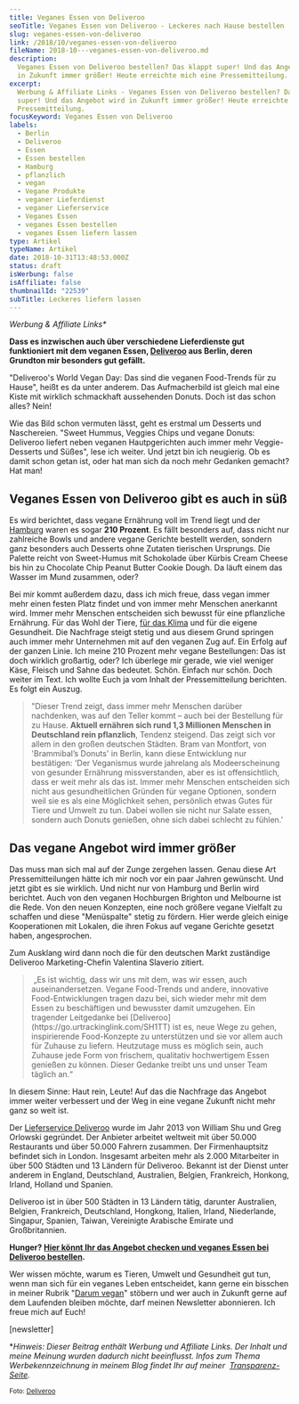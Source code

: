 ```yaml
---
title: Veganes Essen von Deliveroo
seoTitle: Veganes Essen von Deliveroo - Leckeres nach Hause bestellen
slug: veganes-essen-von-deliveroo
link: /2018/10/veganes-essen-von-deliveroo
fileName: 2018-10---veganes-essen-von-deliveroo.md
description:
  Veganes Essen von Deliveroo bestellen? Das klappt super! Und das Angebot wird
  in Zukunft immer größer! Heute erreichte mich eine Pressemitteilung.
excerpt:
  Werbung & Affiliate Links - Veganes Essen von Deliveroo bestellen? Das klappt
  super! Und das Angebot wird in Zukunft immer größer! Heute erreichte mich eine
  Pressemitteilung.
focusKeyword: Veganes Essen von Deliveroo
labels:
  - Berlin
  - Deliveroo
  - Essen
  - Essen bestellen
  - Hamburg
  - pflanzlich
  - vegan
  - Vegane Produkte
  - veganer Lieferdienst
  - veganer Lieferservice
  - Veganes Essen
  - veganes Essen bestellen
  - veganes Essen liefern lassen
type: Artikel
typeName: Artikel
date: 2018-10-31T13:48:53.000Z
status: draft
isWerbung: false
isAffiliate: false
thumbnailId: "22539"
subTitle: Leckeres liefern lassen
---
```


<em>Werbung &amp; Affiliate Links\*</em>

<strong>Dass es inzwischen auch über verschiedene Lieferdienste gut funktioniert
mit dem veganen Essen, [Deliveroo](/2017/12/veganes-essen-liefern-lassen/) aus
Berlin, deren Grundton mir besonders gut gefällt.</strong>

"Deliveroo's World Vegan Day: Das sind die veganen Food-Trends für zu Hause",
heißt es da unter anderem. Das Aufmacherbild ist gleich mal eine Kiste mit
wirklich schmackhaft aussehenden Donuts. Doch ist das schon alles? Nein!

Wie das Bild schon vermuten lässt, geht es erstmal um Desserts und Naschereien.
"Sweet Hummus, Veggies Chips und vegane Donuts: Deliveroo liefert neben veganen
Hautpgerichten auch immer mehr Veggie-Desserts und Süßes", lese ich weiter. Und
jetzt bin ich neugierig. Ob es damit schon getan ist, oder hat man sich da noch
mehr Gedanken gemacht? Hat man!

## Veganes Essen von Deliveroo gibt es auch in süß

Es wird berichtet, dass vegane Ernährung voll im Trend liegt und der
[Hamburg](https://go.urtrackinglink.com/SH1TT) waren es sogar <strong>210
Prozent</strong>. Es fällt besonders auf, dass nicht nur zahlreiche Bowls und
andere vegane Gerichte bestellt werden, sondern ganz besonders auch Desserts
ohne Zutaten tierischen Ursprungs. Die Palette reicht von Sweet-Humus mit
Schokolade über Kürbis Cream Cheese bis hin zu Chocolate Chip Peanut Butter
Cookie Dough. Da läuft einem das Wasser im Mund zusammen, oder?

Bei mir kommt außerdem dazu, dass ich mich freue, dass vegan immer mehr einen
festen Platz findet und von immer mehr Menschen anerkannt wird. Immer mehr
Menschen entscheiden sich bewusst für eine pflanzliche Ernährung. Für das Wohl
der Tiere, [für das Klima](/category/gesellschaft/klima-umweltschutz/) und für
die eigene Gesundheit. Die Nachfrage steigt stetig und aus diesem Grund springen
auch immer mehr Unternehmen mit auf den veganen Zug auf. Ein Erfolg auf der
ganzen Linie. Ich meine 210 Prozent mehr vegane Bestellungen: Das ist doch
wirklich großartig, oder? Ich überlege mir gerade, wie viel weniger Käse,
Fleisch und Sahne das bedeutet. Schön. Einfach nur schön. Doch weiter im Text.
Ich wollte Euch ja vom Inhalt der Pressemitteilung berichten. Es folgt ein
Auszug.

<blockquote>"Dieser Trend zeigt, dass immer mehr Menschen darüber nachdenken, was auf den Teller kommt – auch bei der Bestellung für zu Hause. <strong>Aktuell ernähren sich rund 1,3 Millionen Menschen in Deutschland rein pflanzlich</strong>, Tendenz steigend. Das zeigt sich vor allem in den großen deutschen Städten. Bram van Montfort, von 'Brammibal’s Donuts' in Berlin, kann diese Entwicklung nur bestätigen: 'Der Veganismus wurde jahrelang als Modeerscheinung von gesunder Ernährung missverstanden, aber es ist offensichtlich, dass er weit mehr als das ist. Immer mehr Menschen entscheiden sich nicht aus gesundheitlichen Gründen für vegane Optionen, sondern weil sie es als eine Möglichkeit sehen, persönlich etwas Gutes für Tiere und Umwelt zu tun. Dabei wollen sie nicht nur Salate essen, sondern auch Donuts genießen, ohne sich dabei schlecht zu fühlen.'</blockquote>

## Das vegane Angebot wird immer größer

Das muss man sich mal auf der Zunge zergehen lassen. Genau diese Art
Pressemitteilungen hätte ich mir noch vor ein paar Jahren gewünscht. Und jetzt
gibt es sie wirklich. Und nicht nur von Hamburg und Berlin wird berichtet. Auch
von den veganen Hochburgen Brighton und Melbourne ist die Rede. Von den neuen
Konzepten, eine noch größere vegane Vielfalt zu schaffen und diese "Menüspalte"
stetig zu fördern. Hier werde gleich einige Kooperationen mit Lokalen, die ihren
Fokus auf vegane Gerichte gesetzt haben, angesprochen.

Zum Ausklang wird dann noch die für den deutschen Markt zuständige Deliveroo
Marketing-Chefin Valentina Slaverio zitiert.

<blockquote> „Es ist wichtig, dass wir uns mit dem, was wir essen, auch auseinandersetzen. Vegane Food-Trends und andere, innovative Food-Entwicklungen tragen dazu bei, sich wieder mehr mit dem Essen zu beschäftigen und bewusster damit umzugehen. Ein tragender Leitgedanke bei  [Deliveroo](https://go.urtrackinglink.com/SH1TT)  ist es, neue Wege zu gehen, inspirierende Food-Konzepte zu unterstützen und sie vor allem auch für Zuhause zu liefern. Heutzutage muss es möglich sein, auch Zuhause jede Form von frischem, qualitativ hochwertigem Essen genießen zu können. Dieser Gedanke treibt uns und unser Team täglich an.“</blockquote>

<p class="m_-7087289916756867125p1">In diesem Sinne: Haut rein, Leute! Auf das die Nachfrage das Angebot immer weiter verbessert und der Weg in eine vegane Zukunft nicht mehr ganz so weit ist.</p>

Der [Lieferservice Deliveroo](https://go.urtrackinglink.com/SH1TT) wurde im Jahr
2013 von William Shu und Greg Orlowski gegründet. Der Anbieter arbeitet weltweit
mit über 50.000 Restaurants und über 50.000 Fahrern zusammen. Der
Firmenhauptsitz befindet sich in London. Insgesamt arbeiten mehr als 2.000
Mitarbeiter in über 500 Städten und 13 Ländern für Deliveroo. Bekannt ist der
Dienst unter anderem in England, Deutschland, Australien, Belgien, Frankreich,
Honkong, Irland, Holland und Spanien.

Deliveroo ist in über 500 Städten in 13 Ländern tätig, darunter Australien,
Belgien, Frankreich, Deutschland, Hongkong, Italien, Irland, Niederlande,
Singapur, Spanien, Taiwan, Vereinigte Arabische Emirate und Großbritannien.

<strong>Hunger?
[Hier könnt Ihr das Angebot checken und veganes Essen bei Deliveroo bestellen](https://go.urtrackinglink.com/SH1TT).
</strong>

Wer wissen möchte, warum es Tieren, Umwelt und Gesundheit gut tun, wenn man sich
für ein veganes Leben entscheidet, kann gerne ein bisschen in meiner Rubrik
"[Darum vegan](/category/vegan-2/go-vegan/)" stöbern und wer auch in Zukunft
gerne auf dem Laufenden bleiben möchte, darf meinen Newsletter abonnieren. Ich
freue mich auf Euch!

[newsletter]

\*<em>Hinweis: Dieser Beitrag enthält Werbung und Affiliate Links. Der Inhalt
und meine Meinung wurden dadurch nicht beeinflusst. Infos zum Thema
Werbekennzeichnung in meinem Blog findet Ihr auf meiner 
[Transparenz-Seite](/werbung/). </em>

<small>Foto: [Deliveroo](https://go.urtrackinglink.com/SH1TT) </small>
